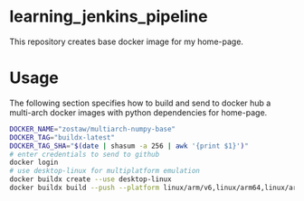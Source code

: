 # learning_jenkins_pipeline
This repository creates base docker image for my home-page.

# Usage

The following section specifies how to build and send to docker hub a multi-arch docker images with python dependencies for home-page.

```bash
DOCKER_NAME="zostaw/multiarch-numpy-base"
DOCKER_TAG="buildx-latest"
DOCKER_TAG_SHA="$(date | shasum -a 256 | awk '{print $1}')"
# enter credentials to send to github
docker login
# use desktop-linux for multiplatform emulation
docker buildx create --use desktop-linux
docker buildx build --push --platform linux/arm/v6,linux/arm64,linux/arm/v8,linux/amd64 --tag ${DOCKER_NAME}:${DOCKER_TAG} --tag ${DOCKER_NAME}:${DOCKER_TAG_SHA} .
```

